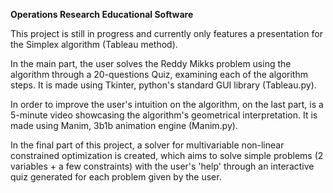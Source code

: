 **Operations Research Educational Software**

This project is still in progress and currently only features a presentation for the Simplex algorithm (Tableau method).

In the main part, the user solves the Reddy Mikks problem using the algorithm through a 20-questions Quiz, examining each of the algorithm steps. It is made using Tkinter, python's standard GUI library (Tableau.py).

In order to improve the user's intuition on the algorithm, on the last part, is a 5-minute video showcasing the algorithm's geometrical interpretation. It is made using Manim, 3b1b animation engine (Manim.py).

In the final part of this project, a solver for multivariable non-linear constrained optimization is created, which aims to solve simple problems (2 variables + a few constraints) with the user's 'help' through an interactive quiz generated for each problem given by the user. 

